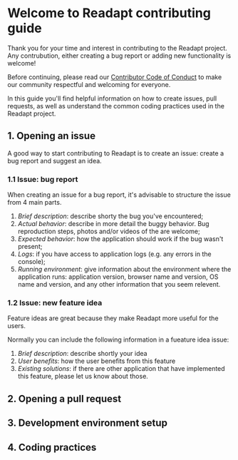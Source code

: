 # Welcome to Readapt contributing guide

Thank you for your time and interest in contributing to the Readapt project. Any contrubution, either creating a bug report or adding new functionality is welcome! 

Before continuing, please read our [Contributor Code of Conduct](./CODE_OF_CONDUCT.md) to make our community respectful and welcoming for everyone.  

In this guide you'll find helpful information on how to create issues, pull requests, as well as understand the common coding practices used in the Readapt project.  

## 1. Opening an issue

A good way to start contributing to Readapt is to create an issue: create a bug report and suggest an idea.

### 1.1 Issue: bug report

When creating an issue for a bug report, it's advisable to structure the issue from 4 main parts.  

1. *Brief description*: describe shorty the bug you've encountered;
2. *Actual behavior*: describe in more detail the buggy behavior. Bug reproduction steps, photos and/or videos of the are welcome;
3. *Expected behavior*: how the application should work if the bug wasn't present;
3. *Logs*: if you have access to application logs (e.g. any errors in the console);
4. *Running environment*: give information about the environment where the application runs: application version, browser name and version, OS name and version, and any other information that you seem relevent.

### 1.2 Issue: new feature idea

Feature ideas are great because they make Readapt more useful for the users.  

Normally you can include the following information in a fueature idea issue:

1. *Brief description*: describe shortly your idea
2. *User benefits*: how the user benefits from this feature
3. *Existing solutions*: if there are other application that have implemented this feature, please let us know about those.  



## 2. Opening a pull request

## 3. Development environment setup

## 4. Coding practices

